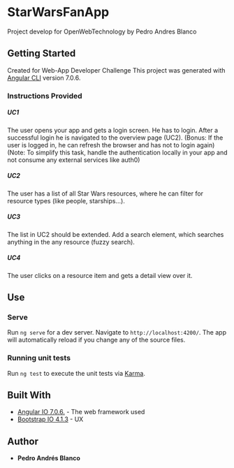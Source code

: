 # StarWarsFanApp

Project develop for OpenWebTechnology by Pedro Andres Blanco

## Getting Started

Created for Web-App Developer Challenge
This project was generated with [Angular CLI](https://github.com/angular/angular-cli) version 7.0.6.

### Instructions Provided

##### UC1

The user opens your app and gets a login screen. He has to login. After a successful login he is navigated to
the overview page (UC2).
(Bonus: If the user is logged in, he can refresh the browser and has not to login again)
(Note: To simplify this task, handle the authentication locally in your app and not consume any external
services like auth0)

##### UC2

The user has a list of all Star Wars resources, where he can filter for resource types (like people, starships...).

##### UC3

The list in UC2 should be extended. Add a search element, which searches anything in the any resource (fuzzy
search).

##### UC4

The user clicks on a resource item and gets a detail view over it.

## Use

### Serve

Run `ng serve` for a dev server. Navigate to `http://localhost:4200/`. The app will automatically reload if you change any of the source files.

### Running unit tests

Run `ng test` to execute the unit tests via [Karma](https://karma-runner.github.io).


## Built With

- [Angular IO 7.0.6.](https://angular.io/) - The web framework used
- [Bootstrap IO 4.1.3](https://getbootstrap.com/) - UX

## Author

- **Pedro Andrés Blanco**
